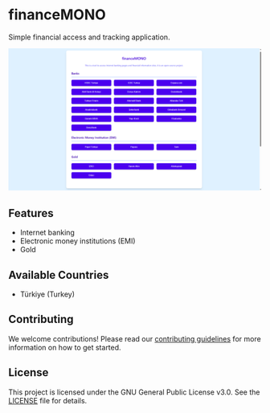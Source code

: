 # financeMONO

Simple financial access and tracking application.

![financeMONO](https://github.com/berkaygediz/financeMONO/blob/main/banner.png?raw=true)

## Features

- Internet banking
- Electronic money institutions (EMI)
- Gold

## Available Countries

- Türkiye (Turkey)

## Contributing

We welcome contributions! Please read our [contributing guidelines](CONTRIBUTING.md) for more information on how to get started.

## License

This project is licensed under the GNU General Public License v3.0. See the [LICENSE](LICENSE) file for details.
